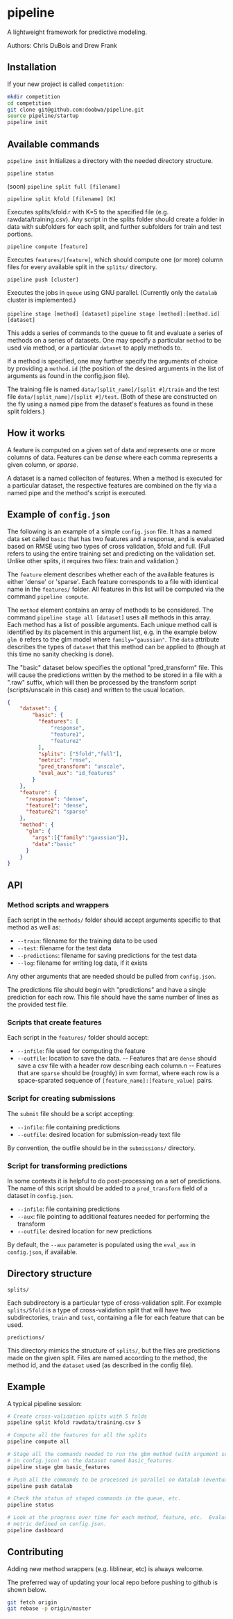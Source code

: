 # pipeline

A lightweight framework for predictive modeling.

Authors: Chris DuBois and Drew Frank

## Installation

If your new project is called `competition`:

```bash
mkdir competition
cd competition
git clone git@github.com:doobwa/pipeline.git
source pipeline/startup
pipeline init
```

## Available commands
`pipeline init`
Initializes a directory with the needed directory structure.

`pipeline status`

(soon) `pipeline split full [filename]`

`pipeline split kfold [filename] [K]`

Executes splits/kfold.r with K=5 to the specified file (e.g. rawdata/training.csv).  Any script in the splits folder should create a folder in data with subfolders for each split, and further subfolders for train and test portions.

`pipeline compute [feature]`

Executes `features/[feature]`, which should compute one (or more) column files for every available split in the `splits/` directory.

`pipeline push [cluster]`

Executes the jobs in `queue` using GNU parallel.  (Currently only the `datalab` cluster is implemented.)

`pipeline stage [method] [dataset]`
`pipeline stage [method]:[method.id] [dataset]`

This adds a series of commands to the queue to fit and evaluate a series of methods on a series of datasets.  One may specify a particular `method` to be used via method, or a particular `dataset` to apply methods to.  

If a method is specified, one may further specify the arguments of choice by providing a `method.id` (the position of the desired arguments in the list of arguments as found in the config.json file). 

The training file is named `data/[split_name]/[split #]/train` and the test file  `data/[split_name]/[split #]/test`. (Both of these are constructed on the fly using a named pipe from the dataset's features as found in these split folders.)

## How it works

A feature is computed on a given set of data and represents one or more columns of data.  Features can be *dense* where each comma represents a given column, or *sparse*.

A dataset is a named colleciton of features.  When a method is executed for a particular dataset, the respective features are combined on the fly via a named pipe and the method's script is executed.

## Example of `config.json`

The following is an example of a simple `config.json` file.  It has a named data set called `basic` that has two features and a response, and is evaluated based on RMSE using two types of cross validation, 5fold and full.  (Full refers to using the entire training set and predicting on the validation set.  Unlike other splits, it requires two files: train and validation.)

The `feature` element describes whether each of the available features is either 'dense' or 'sparse'.  Each feature corresponds to a file with identical name in the `features/` folder.  All features in this list will be computed via the command `pipeline compute`.

The `method` element contains an array of methods to be considered.  The command `pipeline stage all [dataset]` uses all methods in this array.  Each method has a list of possible arguments.  Each unique method call is identified by its placement in this argument list, e.g. in the example below `glm 0` refers to the glm model where `family="gaussian"`.  The `data` attribute describes the types of `dataset` that this method can be applied to (though at this time no sanity checking is done).

The "basic" dataset below specifies the optional "pred_transform" file. This will cause the predictions written by the method to be stored in a file with a ".raw" suffix, which will then be processed by the transform script (scripts/unscale in this case) and written to the usual location.

```json
{
    "dataset": {
        "basic": {
          "features": [
              "response",
              "feature1",
              "feature2"
          ], 
          "splits": ["5fold","full"],
          "metric": "rmse",
          "pred_transform": "unscale",
          "eval_aux": "id_features"
        }
    }, 
    "feature": {
      "response": "dense",
      "feature1": "dense", 
      "feature2": "sparse"
    }, 
    "method": {
      "glm": {
        "args":[{"family":"gaussian"}],
        "data":"basic"
      }
    }
}
```

## API

### Method scripts and wrappers

Each script in the `methods/` folder should accept arguments specific to that method as well as:

- `--train`: filename for the training data to be used
- `--test`: filename for the test data
- `--predictions`: filename for saving predictions for the test data
- `--log`: filename for writing log data, if it exists

Any other arguments that are needed should be pulled from `config.json`.

The predictions file should begin with "predictions" and have a single prediction for each row.  This file should have the same number of lines as the provided test file.

### Scripts that create features

Each script in the `features/` folder should accept:

- `--infile`: file used for computing the feature
- `--outfile`: location to save the data. 
  -- Features that are `dense` should save a csv file with a header row describing each column.n
  -- Features that are `sparse` should be (roughly) in svm format, where each row is a space-sparated sequence of `[feature_name]:[feature_value]` pairs.

### Script for creating submissions

The `submit` file should be a script accepting:

- `--infile`: file containing predictions
- `--outfile`: desired location for submission-ready text file

By convention, the outfile should be in the `submissions/` directory.

### Script for transforming predictions

In some contexts it is helpful to do post-processing on a set of predictions.  The name of this script should be added to a `pred_transform` field of a dataset in `config.json`.  

- `--infile`: file containing predictions
- `--aux`: file pointing to additional features needed for performing the transform
- `--outfile`: desired location for new predictions

By default, the `--aux` parameter is populated using the `eval_aux` in `config.json`, if available.

## Directory structure

`splits/`

Each subdirectory is a particular type of cross-validation split.  For example `splits/5fold` is a type of cross-validation split that will have two subdirectories, `train` and `test`, containing a file for each feature that can be used.

`predictions/`

This directory mimics the structure of `splits/`, but the files are predictions made on the given split.  Files are named according to the method, the method id, and the `dataset` used (as described in the config file).

## Example

A typical pipeline session:

```bash
# Create cross-validation splits with 5 folds
pipeline split kfold rawdata/training.csv 5

# Compute all the features for all the splits
pipeline compute all

# Stage all the commands needed to run the gbm method (with argument sets defined 
# in config.json) on the dataset named basic_features.
pipeline stage gbm basic_features

# Push all the commands to be processed in parallel on datalab (eventually Amazon web services too)
pipeline push datalab

# Check the status of staged commands in the queue, etc.
pipeline status

# Look at the progress over time for each method, feature, etc.  Evaluation 
# metric defined on config.json.
pipeline dashboard

```

## Contributing

Adding new method wrappers (e.g. liblinear, etc) is always welcome.

The preferred way of updating your local repo before pushing to github is shown below.

```bash
git fetch origin
git rebase -p origin/master
``` 

